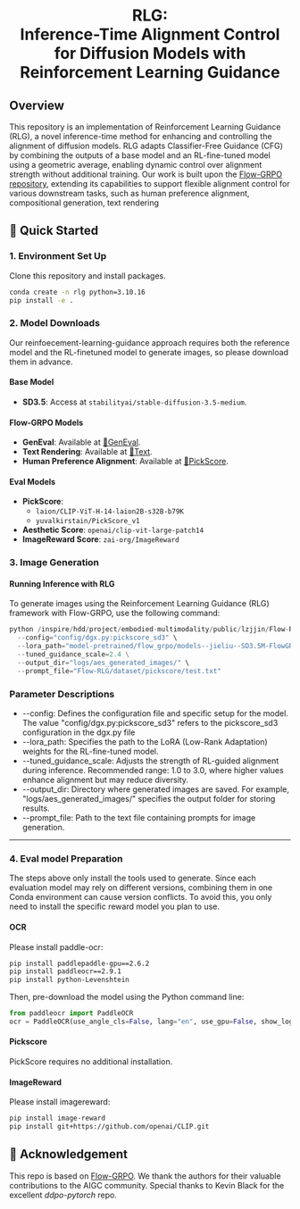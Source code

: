 <h1 align="center"> RLG:<br>Inference-Time Alignment Control for Diffusion Models with Reinforcement Learning Guidance </h1>
<!-- <div align="center">
  <a href='https://arxiv.org/abs/2505.05470'><img src='https://img.shields.io/badge/ArXiv-red?logo=arxiv'></a>  &nbsp;
  <a href='https://gongyeliu.github.io/Flow-GRPO/'><img src='https://img.shields.io/badge/Visualization-green?logo=github'></a> &nbsp;
  <a href="https://github.com/yifan123/flow_grpo"><img src="https://img.shields.io/badge/Code-9E95B7?logo=github"></a> &nbsp; 
  <a href='https://huggingface.co/collections/jieliu/sd35m-flowgrpo-68298ec27a27af64b0654120'><img src='https://img.shields.io/badge/Model-blue?logo=huggingface'></a> &nbsp; 
  <a href='https://huggingface.co/spaces/jieliu/SD3.5-M-Flow-GRPO'><img src='https://img.shields.io/badge/Demo-blue?logo=huggingface'></a> &nbsp;
</div> -->

## Overview
This repository is an implementation of Reinforcement Learning Guidance (RLG), a novel inference-time method for enhancing and controlling the alignment of diffusion models. RLG adapts Classifier-Free Guidance (CFG) by combining the outputs of a base model and an RL-fine-tuned model using a geometric average, enabling dynamic control over alignment strength without additional training. Our work is built upon the [Flow-GRPO repository](https://github.com/yifan123/flow_grpo), extending its capabilities to support flexible alignment control for various downstream tasks, such as human preference alignment, compositional generation, text rendering


<!-- ## 🤗 Model
| Task    | Model |
| -------- | -------- |
| GenEval     | [🤗GenEval](https://huggingface.co/jieliu/SD3.5M-FlowGRPO-GenEval) |
| Text Rendering     | [🤗Text](https://huggingface.co/jieliu/SD3.5M-FlowGRPO-Text) |
| Human Preference Alignment     | [🤗PickScore](https://huggingface.co/jieliu/SD3.5M-FlowGRPO-PickScore) | -->


## 🚀 Quick Started
### 1. Environment Set Up
Clone this repository and install packages.
```bash
conda create -n rlg python=3.10.16
pip install -e .
```
### 2. Model Downloads

Our reinfoecement-learning-guidance approach requires both the reference model and the RL-finetuned model to generate images, so please download them in advance.

#### Base Model

* **SD3.5**: Access at `stabilityai/stable-diffusion-3.5-medium`.

#### Flow-GRPO Models

* **GenEval**: Available at [🤗GenEval](https://huggingface.co/jieliu/SD3.5M-FlowGRPO-GenEval).
* **Text Rendering**: Available at [🤗Text](https://huggingface.co/jieliu/SD3.5M-FlowGRPO-Text).
* **Human Preference Alignment**: Available at [🤗PickScore](https://huggingface.co/jieliu/SD3.5M-FlowGRPO-PickScore).

#### Eval Models

* **PickScore**:
  * `laion/CLIP-ViT-H-14-laion2B-s32B-b79K`
  * `yuvalkirstain/PickScore_v1`
* **Aesthetic Score**: `openai/clip-vit-large-patch14`
* **ImageReward Score**: `zai-org/ImageReward`


### 3. Image Generation
#### Running Inference with RLG

To generate images using the Reinforcement Learning Guidance (RLG) framework with Flow-GRPO, use the following command:
```python
python /inspire/hdd/project/embodied-multimodality/public/lzjjin/Flow-RLG/scripts/generate.py \
  --config="config/dgx.py:pickscore_sd3" \
  --lora_path="model-pretrained/flow_grpo/models--jieliu--SD3.5M-FlowGRPO-PickScore/snapshots/10c56697459bbdbe54d5e375912f49a0bcfae773" \
  --tuned_guidance_scale=2.4 \
  --output_dir="logs/aes_generated_images/" \
  --prompt_file="Flow-RLG/dataset/pickscore/test.txt"

```
### Parameter Descriptions

* \--config: Defines the configuration file and specific setup for the model. The value "config/dgx.py\:pickscore\_sd3" refers to the pickscore\_sd3 configuration in the dgx.py file
* \--lora\_path: Specifies the path to the LoRA (Low-Rank Adaptation) weights for the RL-fine-tuned model. 
* \--tuned\_guidance\_scale: Adjusts the strength of RL-guided alignment during inference. Recommended range: 1.0 to 3.0, where higher values enhance alignment but may reduce diversity.
* \--output\_dir: Directory where generated images are saved. For example, "logs/aes\_generated\_images/" specifies the output folder for storing results.
* \--prompt\_file: Path to the text file containing prompts for image generation. 

---

### 4. Eval model Preparation
The steps above only install the tools used to generate. Since each evaluation model may rely on different versions, combining them in one Conda environment can cause version conflicts. To avoid this, you only need to install the specific reward model you plan to use.
<!-- 
#### GenEval
Please create a new Conda virtual environment and install the corresponding dependencies according to the instructions in [reward-server](https://github.com/yifan123/reward-server). -->

#### OCR
Please install paddle-ocr:
```bash
pip install paddlepaddle-gpu==2.6.2
pip install paddleocr==2.9.1
pip install python-Levenshtein
```
Then, pre-download the model using the Python command line:
```python
from paddleocr import PaddleOCR
ocr = PaddleOCR(use_angle_cls=False, lang="en", use_gpu=False, show_log=False)
```

#### Pickscore
PickScore requires no additional installation.

#### ImageReward
Please install imagereward:
```bash
pip install image-reward
pip install git+https://github.com/openai/CLIP.git
```



## 🤗 Acknowledgement
This repo is based on [Flow-GRPO](https://github.com/yifan123/flow_grpo). We thank the authors for their valuable contributions to the AIGC community. Special thanks to Kevin Black for the excellent *ddpo-pytorch* repo.

<!-- ## ⭐Citation
If you find Flow-GRPO useful for your research or projects, we would greatly appreciate it if you could cite the following paper:
```
@article{liu2025flow,
  title={Flow-grpo: Training flow matching models via online rl},
  author={Liu, Jie and Liu, Gongye and Liang, Jiajun and Li, Yangguang and Liu, Jiaheng and Wang, Xintao and Wan, Pengfei and Zhang, Di and Ouyang, Wanli},
  journal={arXiv preprint arXiv:2505.05470},
  year={2025}
}
```
If you find Flow-DPO useful for your research or projects, we would greatly appreciate it if you could cite the following paper:
```
@article{liu2025improving,
  title={Improving video generation with human feedback},
  author={Liu, Jie and Liu, Gongye and Liang, Jiajun and Yuan, Ziyang and Liu, Xiaokun and Zheng, Mingwu and Wu, Xiele and Wang, Qiulin and Qin, Wenyu and Xia, Menghan and others},
  journal={arXiv preprint arXiv:2501.13918},
  year={2025}
}
``` -->